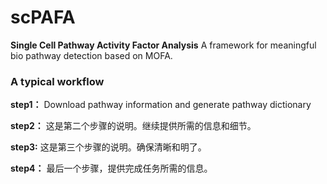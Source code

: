 # scPAFA
**Single Cell Pathway Activity Factor Analysis**
A framework for meaningful bio pathway detection based on MOFA.

### A typical workflow
**step1：** Download pathway information and generate pathway dictionary

**step2：** 这是第二个步骤的说明。继续提供所需的信息和细节。

**step3:** 这是第三个步骤的说明。确保清晰和明了。

**step4：** 最后一个步骤，提供完成任务所需的信息。
